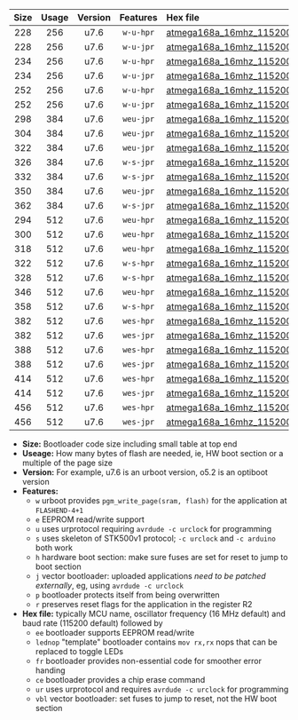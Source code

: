 |Size|Usage|Version|Features|Hex file|
|:-:|:-:|:-:|:-:|:--|
|228|256|u7.6|`w-u-hpr`|[atmega168a_16mhz_115200bps_ur.hex](https://raw.githubusercontent.com/stefanrueger/urboot/main//atmega168a_16mhz_115200bps_ur.hex)|
|228|256|u7.6|`w-u-jpr`|[atmega168a_16mhz_115200bps_ur_vbl.hex](https://raw.githubusercontent.com/stefanrueger/urboot/main//atmega168a_16mhz_115200bps_ur_vbl.hex)|
|234|256|u7.6|`w-u-hpr`|[atmega168a_16mhz_115200bps_lednop_ur.hex](https://raw.githubusercontent.com/stefanrueger/urboot/main//atmega168a_16mhz_115200bps_lednop_ur.hex)|
|234|256|u7.6|`w-u-jpr`|[atmega168a_16mhz_115200bps_lednop_ur_vbl.hex](https://raw.githubusercontent.com/stefanrueger/urboot/main//atmega168a_16mhz_115200bps_lednop_ur_vbl.hex)|
|252|256|u7.6|`w-u-hpr`|[atmega168a_16mhz_115200bps_lednop_fr_ur.hex](https://raw.githubusercontent.com/stefanrueger/urboot/main//atmega168a_16mhz_115200bps_lednop_fr_ur.hex)|
|252|256|u7.6|`w-u-jpr`|[atmega168a_16mhz_115200bps_lednop_fr_ur_vbl.hex](https://raw.githubusercontent.com/stefanrueger/urboot/main//atmega168a_16mhz_115200bps_lednop_fr_ur_vbl.hex)|
|298|384|u7.6|`weu-jpr`|[atmega168a_16mhz_115200bps_ee_ur_vbl.hex](https://raw.githubusercontent.com/stefanrueger/urboot/main//atmega168a_16mhz_115200bps_ee_ur_vbl.hex)|
|304|384|u7.6|`weu-jpr`|[atmega168a_16mhz_115200bps_ee_lednop_ur_vbl.hex](https://raw.githubusercontent.com/stefanrueger/urboot/main//atmega168a_16mhz_115200bps_ee_lednop_ur_vbl.hex)|
|322|384|u7.6|`weu-jpr`|[atmega168a_16mhz_115200bps_ee_lednop_fr_ur_vbl.hex](https://raw.githubusercontent.com/stefanrueger/urboot/main//atmega168a_16mhz_115200bps_ee_lednop_fr_ur_vbl.hex)|
|326|384|u7.6|`w-s-jpr`|[atmega168a_16mhz_115200bps_vbl.hex](https://raw.githubusercontent.com/stefanrueger/urboot/main//atmega168a_16mhz_115200bps_vbl.hex)|
|332|384|u7.6|`w-s-jpr`|[atmega168a_16mhz_115200bps_lednop_vbl.hex](https://raw.githubusercontent.com/stefanrueger/urboot/main//atmega168a_16mhz_115200bps_lednop_vbl.hex)|
|350|384|u7.6|`weu-jpr`|[atmega168a_16mhz_115200bps_ee_lednop_fr_ce_ur_vbl.hex](https://raw.githubusercontent.com/stefanrueger/urboot/main//atmega168a_16mhz_115200bps_ee_lednop_fr_ce_ur_vbl.hex)|
|362|384|u7.6|`w-s-jpr`|[atmega168a_16mhz_115200bps_lednop_fr_vbl.hex](https://raw.githubusercontent.com/stefanrueger/urboot/main//atmega168a_16mhz_115200bps_lednop_fr_vbl.hex)|
|294|512|u7.6|`weu-hpr`|[atmega168a_16mhz_115200bps_ee_ur.hex](https://raw.githubusercontent.com/stefanrueger/urboot/main//atmega168a_16mhz_115200bps_ee_ur.hex)|
|300|512|u7.6|`weu-hpr`|[atmega168a_16mhz_115200bps_ee_lednop_ur.hex](https://raw.githubusercontent.com/stefanrueger/urboot/main//atmega168a_16mhz_115200bps_ee_lednop_ur.hex)|
|318|512|u7.6|`weu-hpr`|[atmega168a_16mhz_115200bps_ee_lednop_fr_ur.hex](https://raw.githubusercontent.com/stefanrueger/urboot/main//atmega168a_16mhz_115200bps_ee_lednop_fr_ur.hex)|
|322|512|u7.6|`w-s-hpr`|[atmega168a_16mhz_115200bps.hex](https://raw.githubusercontent.com/stefanrueger/urboot/main//atmega168a_16mhz_115200bps.hex)|
|328|512|u7.6|`w-s-hpr`|[atmega168a_16mhz_115200bps_lednop.hex](https://raw.githubusercontent.com/stefanrueger/urboot/main//atmega168a_16mhz_115200bps_lednop.hex)|
|346|512|u7.6|`weu-hpr`|[atmega168a_16mhz_115200bps_ee_lednop_fr_ce_ur.hex](https://raw.githubusercontent.com/stefanrueger/urboot/main//atmega168a_16mhz_115200bps_ee_lednop_fr_ce_ur.hex)|
|358|512|u7.6|`w-s-hpr`|[atmega168a_16mhz_115200bps_lednop_fr.hex](https://raw.githubusercontent.com/stefanrueger/urboot/main//atmega168a_16mhz_115200bps_lednop_fr.hex)|
|382|512|u7.6|`wes-hpr`|[atmega168a_16mhz_115200bps_ee.hex](https://raw.githubusercontent.com/stefanrueger/urboot/main//atmega168a_16mhz_115200bps_ee.hex)|
|382|512|u7.6|`wes-jpr`|[atmega168a_16mhz_115200bps_ee_vbl.hex](https://raw.githubusercontent.com/stefanrueger/urboot/main//atmega168a_16mhz_115200bps_ee_vbl.hex)|
|388|512|u7.6|`wes-hpr`|[atmega168a_16mhz_115200bps_ee_lednop.hex](https://raw.githubusercontent.com/stefanrueger/urboot/main//atmega168a_16mhz_115200bps_ee_lednop.hex)|
|388|512|u7.6|`wes-jpr`|[atmega168a_16mhz_115200bps_ee_lednop_vbl.hex](https://raw.githubusercontent.com/stefanrueger/urboot/main//atmega168a_16mhz_115200bps_ee_lednop_vbl.hex)|
|414|512|u7.6|`wes-hpr`|[atmega168a_16mhz_115200bps_ee_lednop_fr.hex](https://raw.githubusercontent.com/stefanrueger/urboot/main//atmega168a_16mhz_115200bps_ee_lednop_fr.hex)|
|414|512|u7.6|`wes-jpr`|[atmega168a_16mhz_115200bps_ee_lednop_fr_vbl.hex](https://raw.githubusercontent.com/stefanrueger/urboot/main//atmega168a_16mhz_115200bps_ee_lednop_fr_vbl.hex)|
|456|512|u7.6|`wes-hpr`|[atmega168a_16mhz_115200bps_ee_lednop_fr_ce.hex](https://raw.githubusercontent.com/stefanrueger/urboot/main//atmega168a_16mhz_115200bps_ee_lednop_fr_ce.hex)|
|456|512|u7.6|`wes-jpr`|[atmega168a_16mhz_115200bps_ee_lednop_fr_ce_vbl.hex](https://raw.githubusercontent.com/stefanrueger/urboot/main//atmega168a_16mhz_115200bps_ee_lednop_fr_ce_vbl.hex)|

- **Size:** Bootloader code size including small table at top end
- **Useage:** How many bytes of flash are needed, ie, HW boot section or a multiple of the page size
- **Version:** For example, u7.6 is an urboot version, o5.2 is an optiboot version
- **Features:**
  + `w` urboot provides `pgm_write_page(sram, flash)` for the application at `FLASHEND-4+1`
  + `e` EEPROM read/write support
  + `u` uses urprotocol requiring `avrdude -c urclock` for programming
  + `s` uses skeleton of STK500v1 protocol; `-c urclock` and `-c arduino` both work
  + `h` hardware boot section: make sure fuses are set for reset to jump to boot section
  + `j` vector bootloader: uploaded applications *need to be patched externally*, eg, using `avrdude -c urclock`
  + `p` bootloader protects itself from being overwritten
  + `r` preserves reset flags for the application in the register R2
- **Hex file:** typically MCU name, oscillator frequency (16 MHz default) and baud rate (115200 default) followed by
  + `ee` bootloader supports EEPROM read/write
  + `lednop` "template" bootloader contains `mov rx,rx` nops that can be replaced to toggle LEDs
  + `fr` bootloader provides non-essential code for smoother error handing
  + `ce` bootloader provides a chip erase command
  + `ur` uses urprotocol and requires `avrdude -c urclock` for programming
  + `vbl` vector bootloader: set fuses to jump to reset, not the HW boot section
